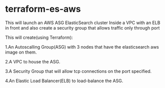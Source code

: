 # terraform-es-aws


This will launch an AWS ASG ElasticSearch cluster Inside a VPC with an ELB in front and also create a security group that allows traffic only through port

This will create(using Terraform):

  1.An Autoscalling Group(ASG) with 3 nodes that have the elasticsearch aws image on them.

  2.A VPC to house the ASG.

  3.A Security Group that will allow tcp connections on the port specified.

  4.An Elastic Load Balancer(ELB) to load-balance the ASG.
  
